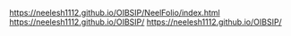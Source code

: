 https://neelesh1112.github.io/OIBSIP/NeelFolio/index.html
https://neelesh1112.github.io/OIBSIP/
https://neelesh1112.github.io/OIBSIP/
